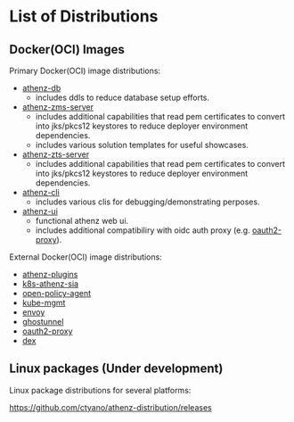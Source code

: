 # List of Distributions

## Docker(OCI) Images

Primary Docker(OCI) image distributions:

  - [athenz-db](https://github.com/users/ctyano/packages/container/package/athenz-db)
    - includes ddls to reduce database setup efforts.
  - [athenz-zms-server](https://github.com/users/ctyano/packages/container/package/athenz-zms-server)
    - includes additional capabilities that read pem certificates to convert into jks/pkcs12 keystores to reduce deployer environment dependencies.
    - includes various solution templates for useful showcases.
  - [athenz-zts-server](https://github.com/users/ctyano/packages/container/package/athenz-zts-server)
    - includes additional capabilities that read pem certificates to convert into jks/pkcs12 keystores to reduce deployer environment dependencies.
  - [athenz-cli](https://github.com/users/ctyano/packages/container/package/athenz-cli)
    - includes various clis for debugging/demonstrating perposes.
  - [athenz-ui](https://github.com/users/ctyano/packages/container/package/athenz-ui)
    - functional athenz web ui.
    - includes additional compatibiliry with oidc auth proxy (e.g. [oauth2-proxy](https://oauth2-proxy.github.io/oauth2-proxy/)).

External Docker(OCI) image distributions:

  - [athenz-plugins](https://github.com/users/ctyano/packages/container/package/athenz-plugins)
  - [k8s-athenz-sia](https://github.com/users/ctyano/packages/container/package/k8s-athenz-sia)
  - [open-policy-agent](https://hub.docker.com/r/openpolicyagent/opa)
  - [kube-mgmt](https://hub.docker.com/r/openpolicyagent/kube-mgmt)
  - [envoy](https://hub.docker.com/r/envoyproxy/envoy)
  - [ghostunnel](https://hub.docker.com/r/ghostunnel/ghostunnel)
  - [oauth2-proxy](https://quay.io/repository/oauth2-proxy/oauth2-proxy)
  - [dex](https://github.com/dexidp/dex/pkgs/container/dex)

## Linux packages (Under development)

Linux package distributions for several platforms:

https://github.com/ctyano/athenz-distribution/releases

